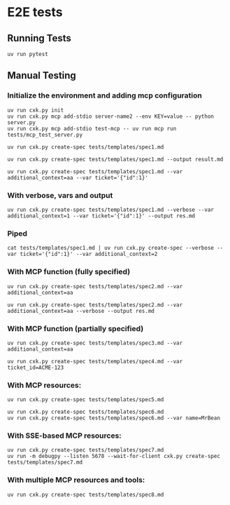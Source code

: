 # E2E tests

## Running Tests
```
uv run pytest
```

## Manual Testing

### Initialize the environment and adding mcp configuration
```
uv run cxk.py init
uv run cxk.py mcp add-stdio server-name2 --env KEY=value -- python server.py
uv run cxk.py mcp add-stdio test-mcp -- uv run mcp run tests/mcp_test_server.py 
```

```
uv run cxk.py create-spec tests/templates/spec1.md
```

```
uv run cxk.py create-spec tests/templates/spec1.md --output result.md
```

```
uv run cxk.py create-spec tests/templates/spec1.md --var additional_context=aa --var ticket='{"id":1}'
```

### With verbose, vars and output
```
uv run cxk.py create-spec tests/templates/spec1.md --verbose --var additional_context=1 --var ticket='{"id":1}' --output res.md
```

### Piped
```
cat tests/templates/spec1.md | uv run cxk.py create-spec --verbose --var ticket='{"id":1}' --var additional_context=2
```

### With MCP function (fully specified)
```
uv run cxk.py create-spec tests/templates/spec2.md --var additional_context=aa
```

```
uv run cxk.py create-spec tests/templates/spec2.md --var additional_context=aa --verbose --output res.md
```

### With MCP function (partially specified)
```
uv run cxk.py create-spec tests/templates/spec3.md --var additional_context=aa
```

```
uv run cxk.py create-spec tests/templates/spec4.md --var ticket_id=ACME-123
```

### With MCP resources:
```
uv run cxk.py create-spec tests/templates/spec5.md
```

```
uv run cxk.py create-spec tests/templates/spec6.md
uv run cxk.py create-spec tests/templates/spec6.md --var name=MrBean
```

### With SSE-based MCP resources:
```
uv run cxk.py create-spec tests/templates/spec7.md
uv run -m debugpy --listen 5678 --wait-for-client cxk.py create-spec tests/templates/spec7.md
```

### With multiple MCP resources and tools:
```
uv run cxk.py create-spec tests/templates/spec8.md
``` 